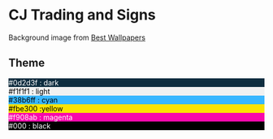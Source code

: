 # CJ Trading and Signs

Background image from [Best Wallpapers](https://besthqwallpapers.com/3d-graphics/cmyk-concepts-splashes-of-paint-printing-technology-paint-cmyk-45443)

## Theme

<div style="background-color: #0d2d3f; color: #fff;">
  #0d2d3f : dark
</div>

<div style="background-color: #f1f1f1; color: #000;">
  #f1f1f1 : light
</div>

<div style="background-color: #38b6ff; color: #000;">
  #38b6ff : cyan
</div>

<div style="background-color: #fbe300; color: #000;">
  #fbe300 :yellow
</div>

<div style="background-color: #f908ab; color: #fff;">
  #f908ab : magenta
</div>

<div style="background-color: #000000; color: #fff;">
  #000 : black
</div>